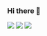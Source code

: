 ### Hi there 👋

<!--
**M3rcy1028/M3rcy1028** is a ✨ _special_ ✨ repository because its `README.md` (this file) appears on your GitHub profile.

Here are some ideas to get you started:

- 🔭 I’m currently working on ...
- 🌱 I’m currently learning ...
- 👯 I’m looking to collaborate on ...
- 🤔 I’m looking for help with ...
- 💬 Ask me about ...
- 📫 How to reach me: ...
- 😄 Pronouns: ...
- ⚡ Fun fact: ...
-->

<img src="https://img.shields.io/badge/C-A8B9CC?style=flat-square&logo=C&logoColor=A8B9CC"/>
<img src="https://img.shields.io/badge/C++-00599C?style=flat-square&logo=cplusplus&logoColor=00599C"/>
<img src="https://img.shields.io/badge/Python-00599C?style=flat-square&logo=Python&logoColor=00599C"/>
